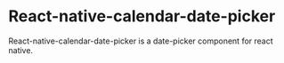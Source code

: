 # React-native-calendar-date-picker

React-native-calendar-date-picker is a date-picker component for react native.
